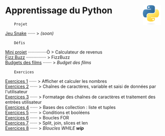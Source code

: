 # Apprentissage du Python <img align="right" src="src/images/Python-logo-notext.svg" alt="Python" title="Phthon" widht="auto" height="64px">

```
    Projet
```
[Jeu Snake]() ······ > *(soon)*  
```
    Défis
```
[Mini projet](miniProjet "Calculateur simple de revenus") ···············Ò > Calculateur de revenus  
[Fizz Buzz](FizzBuzz "FizzBuzz") ················ > FizzBuzz   
[Budgets des films](filmBudgets "Troisième defi : Budget des films") ······· > *Budget des films*    
```
    Exercices
```
[Exercices 1](exercises/practice1) ······ > Afficher et calculer les nombres  
[Exercices 2](exercises/practice2) ······ > Chaînes de caractères, variable et saisi de données par l'utilisateur  
[Exercices 3](exercises/practice3) ······ > Formatage des chaînes de caractères et traitement des entrèes utilisateur  
[Exercices 4](exercises/practice4) ······ > Bases des collection : liste et tuples  
[Exercices 5](exercises/practice5) ······ > Conditions et booléens  
[Exercices 6](exercises/practice6) ······ > Boucles FOR  
[Exercices 7](exercises/practice7) ······ > Split, join, slices et len  
[Exercices 8](exercises/practice8) ······ > *Bloucles WHILE* ***wip***  